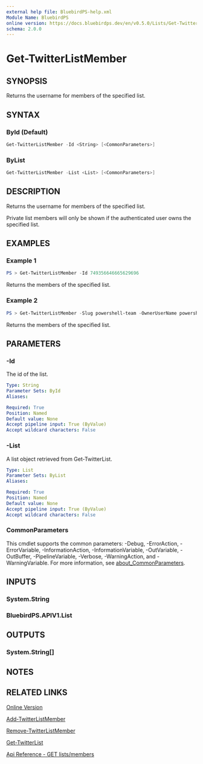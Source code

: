 ```yaml
---
external help file: BluebirdPS-help.xml
Module Name: BluebirdPS
online version: https://docs.bluebirdps.dev/en/v0.5.0/Lists/Get-TwitterListMember
schema: 2.0.0
---
```


# Get-TwitterListMember

## SYNOPSIS

Returns the username for members of the specified list.

## SYNTAX

### ById (Default)

```powershell
Get-TwitterListMember -Id <String> [<CommonParameters>]
```

### ByList

```powershell
Get-TwitterListMember -List <List> [<CommonParameters>]
```

## DESCRIPTION

Returns the username for members of the specified list.

Private list members will only be shown if the authenticated user owns the specified list.

## EXAMPLES

### Example 1

```powershell
PS > Get-TwitterListMember -Id 749356646665629696
```

Returns the members of the specified list.

### Example 2

```powershell
PS > Get-TwitterListMember -Slug powershell-team -OwnerUserName powershell_team
```

Returns the members of the specified list.

## PARAMETERS

### -Id

The id of the list.

```yaml
Type: String
Parameter Sets: ById
Aliases:

Required: True
Position: Named
Default value: None
Accept pipeline input: True (ByValue)
Accept wildcard characters: False
```

### -List

A list object retrieved from Get-TwitterList.

```yaml
Type: List
Parameter Sets: ByList
Aliases:

Required: True
Position: Named
Default value: None
Accept pipeline input: True (ByValue)
Accept wildcard characters: False
```

### CommonParameters

This cmdlet supports the common parameters: -Debug, -ErrorAction, -ErrorVariable, -InformationAction, -InformationVariable, -OutVariable, -OutBuffer, -PipelineVariable, -Verbose, -WarningAction, and -WarningVariable. For more information, see [about_CommonParameters](http://go.microsoft.com/fwlink/?LinkID=113216).

## INPUTS

### System.String

### BluebirdPS.APIV1.List

## OUTPUTS

### System.String[]

## NOTES

## RELATED LINKS

[Online Version](https://docs.bluebirdps.dev/en/v0.5.0/Lists/Get-TwitterListMember)

[Add-TwitterListMember](https://docs.bluebirdps.dev/en/v0.5.0/Lists/Add-TwitterListMember)

[Remove-TwitterListMember](https://docs.bluebirdps.dev/en/v0.5.0/Lists/Remove-TwitterListMember)

[Get-TwitterList](https://docs.bluebirdps.dev/en/v0.5.0/Lists/Get-TwitterList)

[Api Reference - GET lists/members](https://developer.twitter.com/en/docs/twitter-api/v1/accounts-and-users/create-manage-lists/api-reference/get-lists-members)
